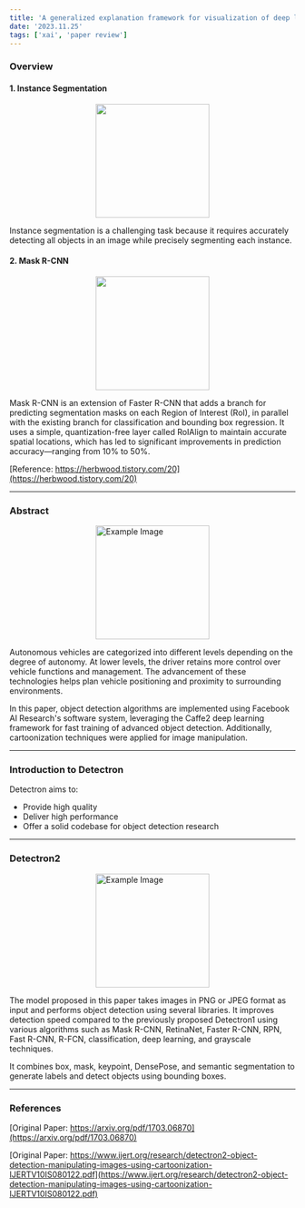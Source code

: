 ```yaml
---
title: 'A generalized explanation framework for visualization of deep learning model predictions'
date: '2023.11.25'
tags: ['xai', 'paper review']
---
```


### Overview

#### 1. Instance Segmentation

<img src="https://img1.daumcdn.net/thumb/R1280x0/?scode=mtistory2&fname=https%3A%2F%2Fblog.kakaocdn.net%2Fdn%2FbRHsAP%2FbtqWUpxkKIH%2FL7l9x3pcMKL8fBS2qEzbzk%2Fimg.jpg" style="display: block; margin: 0 auto; height:200;" />

Instance segmentation is a challenging task because it requires accurately detecting all objects in an image while precisely segmenting each instance.

#### 2. Mask R-CNN

<img src="https://img1.daumcdn.net/thumb/R1280x0/?scode=mtistory2&fname=https%3A%2F%2Fblog.kakaocdn.net%2Fdn%2Fcx1zeb%2FbtqWX5EbBpp%2FSDi2o1RDnpCCs2ckVpA8d0%2Fimg.png" style="display: block; margin: 0 auto; height:200;" />

Mask R-CNN is an extension of Faster R-CNN that adds a branch for predicting segmentation masks on each Region of Interest (RoI), in parallel with the existing branch for classification and bounding box regression. It uses a simple, quantization-free layer called RoIAlign to maintain accurate spatial locations, which has led to significant improvements in prediction accuracy—ranging from 10% to 50%.

[Reference: https://herbwood.tistory.com/20](https://herbwood.tistory.com/20)

---

### Abstract

<img src="https://velog.velcdn.com/images%2Fjunyoung9696%2Fpost%2Fcb3ef352-6b20-41f4-8962-65526a847d41%2F66535560-d3422200-eace-11e9-9123-5535d469db19.png" alt="Example Image" style="display: block; margin: 0 auto; height:200;" />

Autonomous vehicles are categorized into different levels depending on the degree of autonomy. At lower levels, the driver retains more control over vehicle functions and management. The advancement of these technologies helps plan vehicle positioning and proximity to surrounding environments.

In this paper, object detection algorithms are implemented using Facebook AI Research's software system, leveraging the Caffe2 deep learning framework for fast training of advanced object detection. Additionally, cartoonization techniques were applied for image manipulation.

---

### Introduction to Detectron

Detectron aims to:

- Provide high quality
- Deliver high performance
- Offer a solid codebase for object detection research

---

### Detectron2

<img src="https://velog.velcdn.com/images%2Fjunyoung9696%2Fpost%2Ffdfa5ffd-b6aa-4ca4-8289-d386029ed9b3%2F9.PNG" alt="Example Image" style="display: block; margin: 0 auto; height:200;" />

The model proposed in this paper takes images in PNG or JPEG format as input and performs object detection using several libraries. It improves detection speed compared to the previously proposed Detectron1 using various algorithms such as Mask R-CNN, RetinaNet, Faster R-CNN, RPN, Fast R-CNN, R-FCN, classification, deep learning, and grayscale techniques.

It combines box, mask, keypoint, DensePose, and semantic segmentation to generate labels and detect objects using bounding boxes.

---

### References

[Original Paper: https://arxiv.org/pdf/1703.06870](https://arxiv.org/pdf/1703.06870)

[Original Paper: https://www.ijert.org/research/detectron2-object-detection-manipulating-images-using-cartoonization-IJERTV10IS080122.pdf](https://www.ijert.org/research/detectron2-object-detection-manipulating-images-using-cartoonization-IJERTV10IS080122.pdf)
